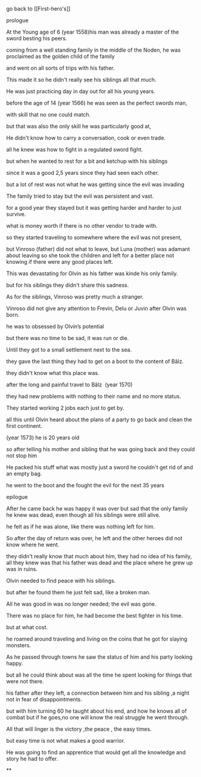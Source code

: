 go back to [[First-hero's]]

prologue

At the Young age of 6 (year 1558)his man was already a master of the sword besting his peers.

coming from a well standing family in the middle of the Noden, he was proclaimed as the golden child of the family 

and went on all sorts of trips with his father.

This made it so he didn't really see his siblings all that much.

He was just practicing day in day out for all his young years.

before the age of 14 (year 1566) he was seen as the perfect swords man,

with skill that no one could match.

but that was also the only skill he was particularly good at,

He didn't know how to carry a conversation, cook or even trade.

all he knew was how to fight in a regulated sword fight.

but when he wanted to rest for a bit and ketchup with his siblings

since it was a good 2,5 years since they had seen each other.

but a lot of rest was not what he was getting since the evil was invading 

The family tried to stay but the evil was persistent and vast.

for a good year they stayed but it was getting harder and harder to just survive.

what is money worth if there is no other vendor to trade with.

  

so they started traveling to somewhere where the evil was not present,

but Vinroso (father) did not what to leave, but Luna (mother) was adamant about leaving so she took the children and left for a better place not knowing if there were any good places left.

This was devastating for Olvin as his father was kinde his only family. 

but for his siblings they didn't share this sadness.

As for the siblings, Vinroso was pretty much a stranger.

Vinroso did not give any attention to Frevin, Delu or Juvin after Olvin was born.

he was to obsessed by Olvin’s potential

but there was no time to be sad, it was run or die.

Until they got to a small settlement next to the sea. 

  

they gave the last thing they had to get on a boot to the content of Bâlz.

they didn't know what this place was.

  

after the long and painful travel to Bâlz  (year 1570)

they had new problems with nothing to their name and no more status.

They started working 2 jobs each just to get by.

all this until Olvin heard about the plans of a party to go back and clean the first continent.

(year 1573) he is 20 years old

so after telling his mother and sibling that he was going back and they could not stop him

He packed his stuff what was mostly just a sword he couldn't get rid of and an empty bag.

he went to the boot and the fought the evil for the next 35 years

  

epilogue

After he came back he was happy it was over but sad that the only family he knew was dead, even though all his siblings were still alive.

he felt as if he was alone, like there was nothing left for him.

So after the day of return was over, he left and the other heroes did not know where he went.

they didn't really know that much about him, they had no idea of his family, all they knew was that his father was dead and the place where he grew up was in ruins.

Olvin needed to find peace with his siblings.

but after he found them he just felt sad, like a broken man.

All he was good in was no longer needed; the evil was gone.

There was no place for him, he had become the best fighter in his time.

but at what cost.

  

he roamed around traveling and living on the coins that he got for slaying monsters.

As he passed through towns he saw the status of him and his party looking happy.

but all he could think about was all the time he spent looking for things that were not there.

his father after they left, a connection between him and his sibling ,a night not in fear of disappointments.

  

but with him turning 60 he taught about his end, and how he knows all of combat but if he goes,no one will know the real struggle he went through.

All that will linger is the victory ,the peace , the easy times.

but easy time is not what makes a good warrior.

He was going to find an apprentice that would get all the knowledge and story he had to offer.

**